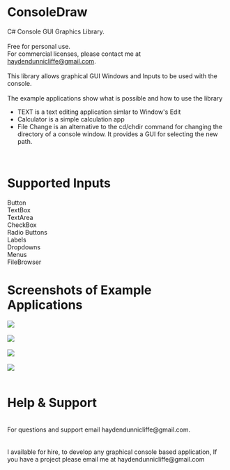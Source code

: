 # ConsoleDraw
C# Console GUI Graphics Library. <br/>
<br/>
Free for personal use. <br/>
For commercial licenses, please contact me at haydendunnicliffe@gmail.com. <br/>
<br/>
This library allows graphical GUI Windows and Inputs to be used with the console. <br/>
<br/>
The example applications show what is possible and how to use the library <br/>
<ul>
<li>TEXT is a text editing application simlar to Window's Edit</li>
<li>Calculator is a simple calculation app </li>
<li>File Change is an alternative to the cd/chdir command for changing the directory of a console window. It provides a GUI for selecting the new path.</li>
</ul>
<br/>

# Supported Inputs
Button <br/>
TextBox <br/>
TextArea <br/>
CheckBox <br/>
Radio Buttons <br/>
Labels <br/>
Dropdowns <br/>
Menus <br/>
FileBrowser <br/>

# Screenshots of Example Applications
<img src="https://raw.githubusercontent.com/Haydend/ConsoleDraw/master/ScreenShots/Calculator.png"> <br/>
<br/>
<img src="https://raw.githubusercontent.com/Haydend/ConsoleDraw/master/ScreenShots/TEXT%201.png"/> <br/>
<br/>
<img src="https://raw.githubusercontent.com/Haydend/ConsoleDraw/master/ScreenShots/TEXT%202.png"> <br/>
<br/>
<img src="https://raw.githubusercontent.com/Haydend/ConsoleDraw/master/ScreenShots/TEXT%203.png"> <br/>
<br/>

# Help & Support
<br/>
For questions and support email haydendunnicliffe@gmail.com. <br/>
<br/>
<br/>
I available for hire, to develop any graphical console based application, If you have a project please email me at haydendunnicliffe@gmail.com 



